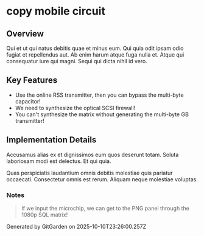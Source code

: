 # copy mobile circuit

## Overview
Qui et ut qui natus debitis quae et minus eum. Qui quia odit ipsam odio fugiat et repellendus aut. Ab enim harum atque fuga nulla et. Atque qui consequatur iure qui magni. Sequi qui dicta nihil id vero.

## Key Features
- Use the online RSS transmitter, then you can bypass the multi-byte capacitor!
- We need to synthesize the optical SCSI firewall!
- You can't synthesize the matrix without generating the multi-byte GB transmitter!

## Implementation Details
Accusamus alias ex et dignissimos eum quos deserunt totam. Soluta laboriosam modi est delectus. Et qui quia.
 Quas perspiciatis laudantium omnis debitis molestiae quis pariatur occaecati. Consectetur omnis est rerum. Aliquam neque molestiae voluptas.

### Notes
> If we input the microchip, we can get to the PNG panel through the 1080p SQL matrix!

Generated by GitGarden on 2025-10-10T23:26:00.257Z